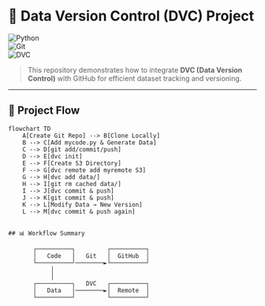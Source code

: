 # 🚀 Data Version Control (DVC) Project  

![Python](https://img.shields.io/badge/Python-3.8%2B-blue)  
![Git](https://img.shields.io/badge/Git-Enabled-orange)  
![DVC](https://img.shields.io/badge/DVC-Integrated-green)  

> This repository demonstrates how to integrate **DVC (Data Version Control)** with GitHub for efficient dataset tracking and versioning.  

---

## 📂 Project Flow  

```mermaid
flowchart TD
    A[Create Git Repo] --> B[Clone Locally]
    B --> C[Add mycode.py & Generate Data]
    C --> D[git add/commit/push]
    D --> E[dvc init]
    E --> F[Create S3 Directory]
    F --> G[dvc remote add myremote S3]
    G --> H[dvc add data/]
    H --> I[git rm cached data/]
    I --> J[dvc commit & push]
    J --> K[git commit & push]
    K --> L[Modify Data → New Version]
    L --> M[dvc commit & push again]


## 📊 Workflow Summary

       ┌──────────┐         ┌──────────┐
       │   Code   │   Git   │  GitHub  │
       └──────────┘────────►└──────────┘
            │
            │
       ┌──────────┐   DVC   ┌──────────┐
       │   Data   │────────►│  Remote  │
       └──────────┘         └──────────┘

